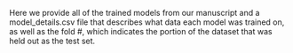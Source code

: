 Here we provide all of the trained models from our manuscript and a model_details.csv file that describes what data each model was trained on, as well as the fold #, which indicates the portion of the dataset that was held out as the test set.
